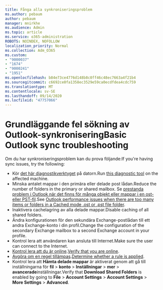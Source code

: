 ```yaml
---
title: Fånga alla synkroniseringsproblem
ms.author: pebaum
author: pebaum
manager: mnirkhe
ms.audience: Admin
ms.topic: article
ms.service: o365-administration
ROBOTS: NOINDEX, NOFOLLOW
localization_priority: Normal
ms.collection: Adm_O365
ms.custom:
- "9000037"
- "1674"
- "9000241"
- "1951"
ms.openlocfilehash: b84e73ce4776d148b8c0ff46c48ec7663a4f21b4
ms.sourcegitcommit: c6692ce0fa1358ec3529e59ca0ecdfdea4cdc759
ms.translationtype: MT
ms.contentlocale: sv-SE
ms.lasthandoff: 09/14/2020
ms.locfileid: "47757066"
---
```

# <a name="basic-outlook-sync-troubleshooting"></a><span data-ttu-id="8de9f-102">Grundläggande fel sökning av Outlook-synkronisering</span><span class="sxs-lookup"><span data-stu-id="8de9f-102">Basic Outlook sync troubleshooting</span></span>

<span data-ttu-id="8de9f-103">Om du har synkroniseringsproblem kan du prova följande:</span><span class="sxs-lookup"><span data-stu-id="8de9f-103">If you're having sync issues, try the following:</span></span>

- <span data-ttu-id="8de9f-104">Kör [det här diagnostikverktyget](https://aka.ms/sara-outlooksendreceive) på datorn.</span><span class="sxs-lookup"><span data-stu-id="8de9f-104">Run [this diagnostic tool](https://aka.ms/sara-outlooksendreceive) on the affected machine.</span></span>
- <span data-ttu-id="8de9f-105">Minska antalet mappar i den primära eller delade post lådan.</span><span class="sxs-lookup"><span data-stu-id="8de9f-105">Reduce the number of folders in the primary or shared mailbox.</span></span> <span data-ttu-id="8de9f-106">Se [prestanda problem i Outlook när det finns för många objekt eller mappar i en ost-eller PST-fil](https://support.microsoft.com/help/2768656/outlook-performance-issues-when-there-are-too-many-items-or-folders-in).</span><span class="sxs-lookup"><span data-stu-id="8de9f-106">See [Outlook performance issues when there are too many items or folders in a Cached mode .ost or .pst file folder](https://support.microsoft.com/help/2768656/outlook-performance-issues-when-there-are-too-many-items-or-folders-in).</span></span>
- <span data-ttu-id="8de9f-107">Inaktivera cachelagring av alla delade mappar.</span><span class="sxs-lookup"><span data-stu-id="8de9f-107">Disable caching of all shared folders.</span></span>
- <span data-ttu-id="8de9f-108">Ändra konfigurationen för den sekundära Exchange-postlådan till ett andra Exchange-konto i din profil.</span><span class="sxs-lookup"><span data-stu-id="8de9f-108">Change the configuration of the secondary Exchange mailbox to a second Exchange account in your profile.</span></span>
- <span data-ttu-id="8de9f-109">Kontrol lera att användaren kan ansluta till Internet.</span><span class="sxs-lookup"><span data-stu-id="8de9f-109">Make sure the user can connect to the Internet.</span></span> 
- <span data-ttu-id="8de9f-110">[Kontrol lera att du är online](https://support.office.com/article/2460e4a8-16c7-47fc-b204-b1549275aac9).</span><span class="sxs-lookup"><span data-stu-id="8de9f-110">[Verify that you are online](https://support.office.com/article/2460e4a8-16c7-47fc-b204-b1549275aac9).</span></span>
- <span data-ttu-id="8de9f-111">[Avgöra om en regel tillämpas](https://support.office.com/article/C24F5DEA-9465-4DF4-AD17-A50704D66C59).</span><span class="sxs-lookup"><span data-stu-id="8de9f-111">[Determine whether a rule is applied](https://support.office.com/article/C24F5DEA-9465-4DF4-AD17-A50704D66C59).</span></span>
- <span data-ttu-id="8de9f-112">Kontrol lera att **Hämta delade mappar** är aktiverat genom att gå till inställningarna för **fil**  >  **konto**  >  **Inställningar**  >  **mer**  >  **avancerade**inställningar.</span><span class="sxs-lookup"><span data-stu-id="8de9f-112">Verify that **Download Shared Folders** is enabled by going to **File** > **Account Settings** > **Account Settings** > **More Settings** > **Advanced**.</span></span>
